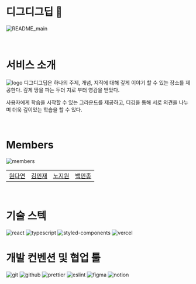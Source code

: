 # 디그디그딥 🦔

![README_main](https://user-images.githubusercontent.com/25377159/213715421-318edbea-e31c-4c83-8be0-2d9206bffb7f.jpg)

<br />

# 서비스 소개
<img src="https://user-images.githubusercontent.com/25377159/213724873-7d3af0f4-abaa-45fa-8328-d247470ab924.png" alt="logo" >
디그디그딥은 하나의 주제, 개념, 지직에 대해 깊게 이야기 할 수 있는 장소를 제공한다.
깊게 땅을 파는 두더
지로 부터 영감을 받았다.

사용자에게 학습을 시작할 수 있는 그라운드를 제공하고, 디깅을 통해 서로 의견을 나누며 더욱 깊이있는 학습을 할 수 있다.

<br />

# Members
![members](https://user-images.githubusercontent.com/25377159/213723856-068944ac-4ed3-4870-ad89-18000497ce8d.jpg)

<table>
  <tbody>
  <tr>
  <td align="center"><a href="https://github.com/dazzel3">원다연</a></td>
  <td align="center"><a href="https://github.com/mxx-kor">김민재</a></td>
  <td align="center"><a href="https://github.com/fly1chop">노지원</a></td>
  <td align="center"><a href="https://github.com/minjongbaek">백민종</a></td>
  </tr>
  </tbody>
</table>

<br />

# 기술 스텍
<img src="https://img.shields.io/badge/react-61DAFB?style=for-the-badge&logo=react&logoColor=black" alt="react">
<img src="https://img.shields.io/badge/typescript-3178C6?style=for-the-badge&logo=typescript&logoColor=white" alt="typescript">
<img src="https://img.shields.io/badge/styled--components-DB7093?style=for-the-badge&logo=styled-components&logoColor=white" alt="styled-components">
<img src="https://img.shields.io/badge/Vercel-000000?style=for-the-badge&logo=vercel&logoColor=white" alt="vercel">

<br />

# 개발 컨벤션 및 협업 툴
<img src="https://img.shields.io/badge/git-F05032?style=for-the-badge&logo=git&logoColor=white" alt="git">
<img src="https://img.shields.io/badge/github-181717?style=for-the-badge&logo=github&logoColor=white" alt="github">
<img src="https://img.shields.io/badge/prettier-F7B93E?style=for-the-badge&logo=prettier&logoColor=white" alt="prettier">
<img src="https://img.shields.io/badge/eslint-4B32C3?style=for-the-badge&logo=eslint&logoColor=white" alt="eslint">
<img src="https://img.shields.io/badge/Figma-F24E1E?style=for-the-badge&logo=figma&logoColor=white" alt="figma">
<img src="https://img.shields.io/badge/notion-000000?style=for-the-badge&logo=notion&logoColor=white" alt="notion">

<br />
